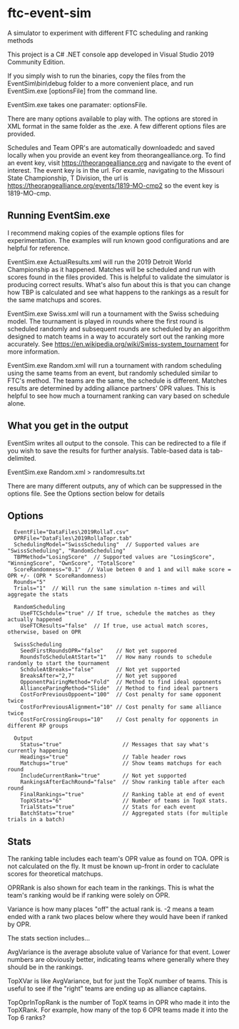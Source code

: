 # ftc-event-sim
A simulator to experiment with different FTC scheduling and ranking methods

This project is a C# .NET console app developed in Visual Studio 2019 Community Edition.

If you simply wish to run the binaries, copy the files from the EventSim\bin\debug folder 
to a more convenient place, and run EventSim.exe [optionsFile] from the command line.

EventSim.exe takes one paramater: optionsFile.  

There are many options available to play with.  The options are stored in XML format in the same
folder as the .exe.  A few different options files are provided.

Schedules and Team OPR's are automatically downloadedc and saved locally when you provide an event
key from theorangealliance.org.  To find an event key, visit https://theorangealliance.org and
navigate to the event of interest.  The event key is in the url.  For examle, navigating to the
Missouri State Championship, T Division, the url is https://theorangealliance.org/events/1819-MO-cmp2 
so the event key is 1819-MO-cmp.

## Running EventSim.exe
I recommend making copies of the example options files for experimentation.  The examples will run
known good configurations and are helpful for reference.

EventSim.exe ActualResults.xml
will run the 2019 Detroit World Championship as it happened.  Matches will be scheduled and run
with scores found in the files provided.  This is helpful to validate the simulator is producing
correct results.  What's also fun about this is that you can change how TBP is calculated and see
what happens to the rankings as a result for the same matchups and scores.

EventSim.exe Swiss.xml
will run a tournament with the Swiss scheduing model. The tournament is played in rounds where
the first round is scheduled randomly and subsequent rounds are scheduled by an algorithm designed
to match teams in a way to accurately sort out the ranking more accurately.
See https://en.wikipedia.org/wiki/Swiss-system_tournament for more information.

EventSim.exe Random.xml
will run a tournament with random scheduling using the same teams from an event, but randomly
scheduled similar to FTC's method.  The teams are the same, the schedule is different.  Matches
results are determined by adding alliance partners' OPR values.  This is helpful to see how
much a tournament ranking can vary based on schedule alone.

## What you get in the output
EventSim writes all output to the console.  This can be redirected to a file if you wish to save
the results for further analysis.  Table-based data is tab-delimited.

EventSim.exe Random.xml > randomresults.txt

There are many different outputs, any of which can be suppressed in the options file.  See the
Options section below for details

## Options
~~~~
  EventFile="DataFiles\2019RollaT.csv"   
  OPRFile="DataFiles\2019RollaTopr.tab" 
  SchedulingModel="SwissScheduling"  // Supported values are "SwissScheduling", "RandomScheduling"
  TBPMethod="LosingScore"  // Supported values are "LosingScore", "WinningScore", "OwnScore", "TotalScore"
  ScoreRandomness="0.1"  // Value beteen 0 and 1 and will make score = OPR +/- (OPR * ScoreRandomness)
  Rounds="5" 
  Trials="1"  // Will run the same simulation n-times and will aggregate the stats
  
  RandomScheduling 
    UseFTCSchdule="true" // If true, schedule the matches as they actually happened 
    UseFTCResults="false"  // If true, use actual match scores, otherwise, based on OPR 

  SwissScheduling 
    SeedFirstRoundsOPR="false"    // Not yet suppored
    RoundsToScheduleAtStart="1"   // How many rounds to schedule randomly to start the tournament
    SchduleAtBreaks="false"       // Not yet supported 
    BreaksAfter="2,7"             // Not yet suppored
    OpponentPairingMethod="Fold"  // Method to find ideal opponents
    AllianceParingMethod="Slide"  // Method to find ideal partners
    CostForPreviousOppoent="100"  // Cost penalty for same opponent twice
    CostForPreviousAlignment="10" // Cost penalty for same alliance twice 
    CostForCrossingGroups="10"    // Cost penalty for opponents in different RP groups

  Output 
    Status="true"                   // Messages that say what's currently happening
    Headings="true"                 // Table header rows
    Matchups="true"                 // Show teams matchups for each round
    IncludeCurrentRank="true"       // Not yet supported
    RankingsAfterEachRound="false"  // Show ranking table after each round
    FinalRankings="true"            // Ranking table at end of event
    TopXStats="6"                   // Number of teams in TopX stats.
    TrialStats="true"               // Stats for each event
    BatchStats="true"               // Aggregated stats (for multiple trials in a batch)
~~~~

## Stats
The ranking table includes each team's OPR value as found on TOA.  OPR is not calculated on the fly.
It must be known up-front in order to caclulate scores for theoretical matchups.

OPRRank is also shown for each team in the rankings. This is what the team's ranking would be if
ranking were solely on OPR.  

Variance is how many places "off" the actual rank is. -2 means a team ended with a rank two places
below where they would have been if ranked by OPR.

The stats section includes...

AvgVariance is the average absolute value of Variance for that event.  Lower numbers are obviously
better, indicating teams where generally where they should be in the rankings.

TopXVar is like AvgVariance, but for just the TopX number of teams.  This is useful to see if the
"right" teams are ending up as alliance captains.

TopOprInTopRank is the number of TopX teams in OPR who made it into the TopXRank.  For example,
how many of the top 6 OPR teams made it into the Top 6 ranks?
